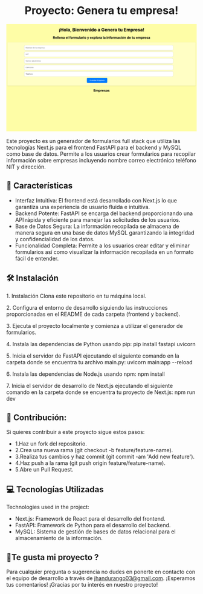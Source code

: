 <h1 align="center" id="title">Proyecto: Genera tu empresa!</h1>

<img loading="lazy" src="/app/formulario.png">


<p id="description">Este proyecto es un generador de formularios full stack que utiliza las tecnologías Next.js para el frontend FastAPI para el backend y MySQL como base de datos. Permite a los usuarios crear formularios para recopilar información sobre empresas incluyendo nombre correo electrónico teléfono NIT y dirección.</p>


  
  
<h2>📱 Características</h2>

*   Interfaz Intuitiva: El frontend está desarrollado con Next.js lo que garantiza una experiencia de usuario fluida e intuitiva.
*   Backend Potente: FastAPI se encarga del backend proporcionando una API rápida y eficiente para manejar las solicitudes de los usuarios.
*   Base de Datos Segura: La información recopilada se almacena de manera segura en una base de datos MySQL garantizando la integridad y confidencialidad de los datos.
*   Funcionalidad Completa: Permite a los usuarios crear editar y eliminar formularios así como visualizar la información recopilada en un formato fácil de entender.

<h2>🛠️ Instalación</h2>

<p>1. Instalación Clona este repositorio en tu máquina local.</p>

<p>2. Configura el entorno de desarrollo siguiendo las instrucciones proporcionadas en el README de cada carpeta (frontend y backend).</p>

<p>3. Ejecuta el proyecto localmente y comienza a utilizar el generador de formularios.</p>

<p>4. Instala las dependencias de Python usando pip: pip install fastapi uvicorn</p>

<p>5. Inicia el servidor de FastAPI ejecutando el siguiente comando en la carpeta donde se encuentra tu archivo main.py: uvicorn main:app --reload</p>

<p>6. Instala las dependencias de Node.js usando npm: npm install</p>

<p>7. Inicia el servidor de desarrollo de Next.js ejecutando el siguiente comando en la carpeta donde se encuentra tu proyecto de Next.js: npm run dev</p>


<h2>🍰 Contribución:</h2>

Si quieres contribuir a este proyecto sigue estos pasos: 
* 1.Haz un fork del repositorio.
* 2.Crea una nueva rama (git checkout -b feature/feature-name).
* 3.Realiza tus cambios y haz commit (git commit -am 'Add new feature').
* 4.Haz push a la rama (git push origin feature/feature-name).
* 5.Abre un Pull Request.

  
  
<h2>💻 Tecnologías Utilizadas</h2>

Technologies used in the project:

*   Next.js: Framework de React para el desarrollo del frontend.
*   FastAPI: Framework de Python para el desarrollo del backend.
*   MySQL: Sistema de gestión de bases de datos relacional para el almacenamiento de la información.

<h2>💖Te gusta mi proyecto ?</h2>

Para cualquier pregunta o sugerencia no dudes en ponerte en contacto con el equipo de desarrollo a través de jhandurango03@gmail.com. ¡Esperamos tus comentarios! ¡Gracias por tu interés en nuestro proyecto!
